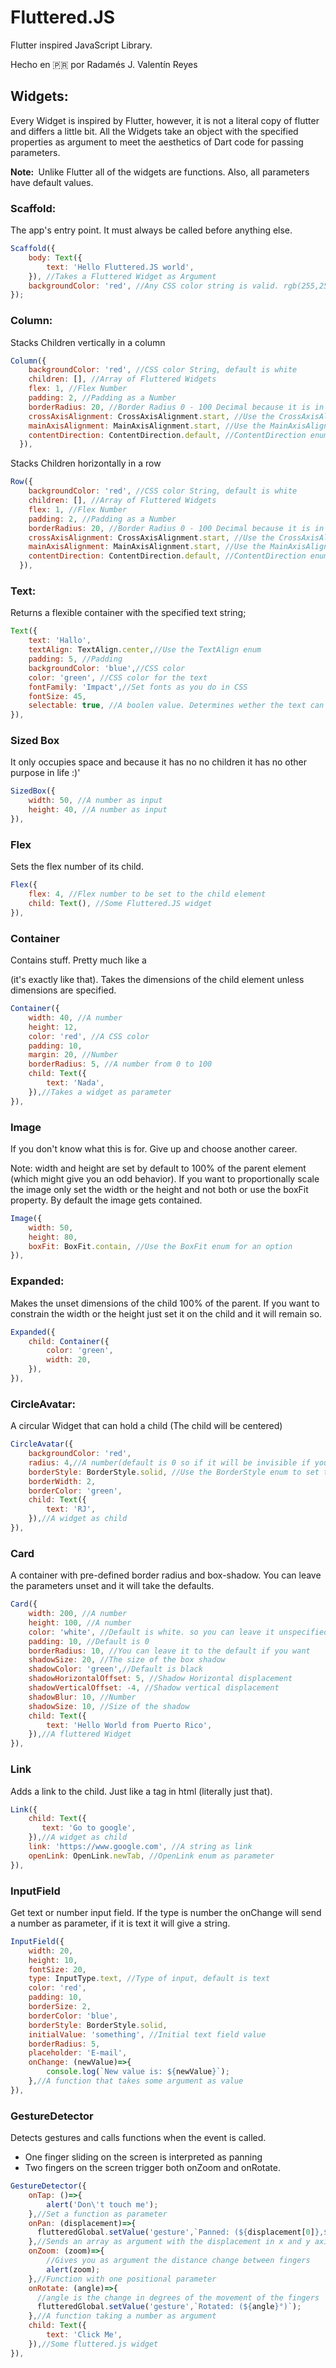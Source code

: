 # Fluttered.JS

Flutter inspired JavaScript Library.

Hecho en 🇵🇷 por Radamés J. Valentín Reyes

## Widgets:

Every Widget is inspired by Flutter, however, it is not a literal copy of flutter and differs a little bit. All the Widgets take an object with the specified properties as argument to meet the aesthetics of Dart code for passing parameters.

<strong>Note: </strong> Unlike Flutter all of the widgets are functions. Also, all parameters have default values.

### Scaffold:

The app's entry point. It must always be called before anything else.

~~~javascript
Scaffold({
    body: Text({
        text: 'Hello Fluttered.JS world',
    }), //Takes a Fluttered Widget as Argument
    backgroundColor: 'red', //Any CSS color string is valid. rgb(255,255,255)
});
~~~

### Column:

Stacks Children vertically in a column

~~~javascript
Column({
    backgroundColor: 'red', //CSS color String, default is white
    children: [], //Array of Fluttered Widgets
    flex: 1, //Flex Number
    padding: 2, //Padding as a Number
    borderRadius: 20, //Border Radius 0 - 100 Decimal because it is in percent
    crossAxisAlignment: CrossAxisAlignment.start, //Use the CrossAxisAlignment enum assign a property
    mainAxisAlignment: MainAxisAlignment.start, //Use the MainAxisAlignment.start enum
    contentDirection: ContentDirection.default, //ContentDirection enum
  }),
~~~


Stacks Children horizontally in a row

~~~javascript
Row({
    backgroundColor: 'red', //CSS color String, default is white
    children: [], //Array of Fluttered Widgets
    flex: 1, //Flex Number
    padding: 2, //Padding as a Number
    borderRadius: 20, //Border Radius 0 - 100 Decimal because it is in percent
    crossAxisAlignment: CrossAxisAlignment.start, //Use the CrossAxisAlignment enum assign a property
    mainAxisAlignment: MainAxisAlignment.start, //Use the MainAxisAlignment.start enum
    contentDirection: ContentDirection.default, //ContentDirection enum
  }),
~~~
### Text:

Returns a flexible container with the specified text string;

~~~javascript
Text({
	text: 'Hallo',
    textAlign: TextAlign.center,//Use the TextAlign enum
    padding: 5, //Padding
    backgroundColor: 'blue',//CSS color
    color: 'green', //CSS color for the text
    fontFamily: 'Impact',//Set fonts as you do in CSS
    fontSize: 45,
    selectable: true, //A boolen value. Determines wether the text can be selected or not. Default is false.
}),
~~~

### Sized Box

It only occupies space and because it has no no children it has no other  purpose in life :)'

~~~javascript
SizedBox({
    width: 50, //A number as input
    height: 40, //A number as input
}),
~~~

### Flex

Sets the flex number of its child.

~~~javascript
Flex({
    flex: 4, //Flex number to be set to the child element
    child: Text(), //Some Fluttered.JS widget
}),
~~~

### Container

Contains stuff. Pretty much like a <div> (it's exactly like that). Takes the dimensions of the child element unless dimensions are specified.

~~~javascript
Container({
    width: 40, //A number
    height: 12,
    color: 'red', //A CSS color
    padding: 10,
    margin: 20, //Number
    borderRadius: 5, //A number from 0 to 100
    child: Text({
        text: 'Nada',
    }),//Takes a widget as parameter
}),
~~~

### Image

If you don't know  what this is for. Give up and choose another career.

Note: width and height are set by default to 100% of the parent element (which might give you an odd behavior). If you want to proportionally scale the image only set the width or the height and not both or use the boxFit property. By default the image gets contained.

~~~javascript
Image({
    width: 50,
    height: 80,
    boxFit: BoxFit.contain, //Use the BoxFit enum for an option
}),
~~~

### Expanded:

Makes the unset dimensions of the child 100% of the parent. If you want to constrain the width or the height just set it on the child and it will remain so.

~~~javascript
Expanded({
    child: Container({
        color: 'green',
        width: 20,
    }),
}),
~~~

### CircleAvatar:

A circular Widget that can hold a child (The child will be centered)

~~~javascript
CircleAvatar({
    backgroundColor: 'red',
    radius: 4,//A number(default is 0 so if it will be invisible if you don't assign any value)
    borderStyle: BorderStyle.solid, //Use the BorderStyle enum to set the style of the border
    borderWidth: 2,
    borderColor: 'green',
    child: Text({
        text: 'RJ',
    }),//A widget as child
}),
~~~

### Card

A container with pre-defined border radius and box-shadow. You can leave the parameters unset and it will take the defaults.

~~~javascript
Card({
    width: 200, //A number
    height: 100, //A number
    color: 'white', //Default is white. so you can leave it unspecified
    padding: 10, //Default is 0
    borderRadius: 10, //You can leave it to the default if you want
    shadowSize: 20, //The size of the box shadow
    shadowColor: 'green',//Default is black
    shadowHorizontalOffset: 5, //Shadow Horizontal displacement
    shadowVerticalOffset: -4, //Shadow vertical displacement
    shadowBlur: 10, //Number
    shadowSize: 10, //Size of the shadow
    child: Text({
        text: 'Hello World from Puerto Rico',
    }),//A fluttered Widget
}),
~~~

### Link

Adds a link to the child. Just like a tag in html (literally just that).

~~~javascript
Link({
    child: Text({
       text: 'Go to google', 
    }),//A widget as child
    link: 'https://www.google.com', //A string as link
    openLink: OpenLink.newTab, //OpenLink enum as parameter
}),
~~~

### InputField

Get text or number input field. If the type is number the onChange will send a number as parameter, if it is text it will give a string.

~~~javascript
InputField({
    width: 20,
    height: 10,
    fontSize: 20,
    type: InputType.text, //Type of input, default is text
    color: 'red',
    padding: 10,
    borderSize: 2,
    borderColor: 'blue',
    borderStyle: BorderStyle.solid,
    initialValue: 'something', //Initial text field value
    borderRadius: 5,
    placeholder: 'E-mail',
    onChange: (newValue)=>{
        console.log(`New value is: ${newValue}`);
    },//A function that takes some argument as value
}),
~~~

### GestureDetector

Detects gestures and calls functions when the event is called.

- One finger sliding on the screen is interpreted as panning
- Two fingers on the screen trigger both onZoom and onRotate.

~~~javascript
GestureDetector({
    onTap: ()=>{
        alert('Don\'t touch me');
    },//Set a function as parameter
    onPan: (displacement)=>{
      flutteredGlobal.setValue('gesture',`Panned: (${displacement[0]},${displacement[1]})`);
    },//Sends an array as argument with the displacement in x and y axis. Position 0 is X displacement and Array position 1 is Y displacement
    onZoom: (zoom)=>{
        //Gives you as argument the distance change between fingers
        alert(zoom);
    },//Function with one positional parameter
    onRotate: (angle)=>{
      //angle is the change in degrees of the movement of the fingers
      flutteredGlobal.setValue('gesture',`Rotated: (${angle}°)`);
    },//A function taking a number as argument
    child: Text({
        text: 'Click Me',
    }),//Some fluttered.js widget
}),
~~~

